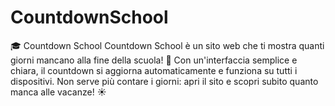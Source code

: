 # CountdownSchool
🎓 Countdown School Countdown School è un sito web che ti mostra quanti giorni mancano alla fine della scuola! 📅 Con un'interfaccia semplice e chiara, il countdown si aggiorna automaticamente e funziona su tutti i dispositivi. Non serve più contare i giorni: apri il sito e scopri subito quanto manca alle vacanze! ☀️
